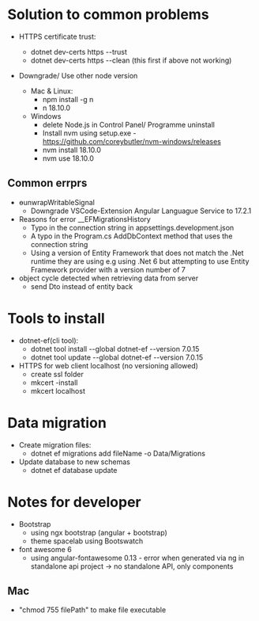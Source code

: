 # Solution to common problems

- HTTPS certificate trust:

  - dotnet dev-certs https --trust
  - dotnet dev-certs https --clean (this first if above not working)

- Downgrade/ Use other node version
  - Mac & Linux:
    - npm install -g n
    - n 18.10.0
  - Windows
    - delete Node.js in Control Panel/ Programme uninstall
    - Install nvm using setup.exe - https://github.com/coreybutler/nvm-windows/releases
    - nvm install 18.10.0
    - nvm use 18.10.0

## Common errprs

- ɵunwrapWritableSignal
  - Downgrade VSCode-Extension Angular Languague Service to 17.2.1
- Reasons for error \_\_EFMigrationsHistory
  - Typo in the connection string in appsettings.development.json
  - A typo in the Program.cs AddDbContext method that uses the connection string
  - Using a version of Entity Framework that does not match the .Net runtime they are using e.g using .Net 6 but attempting to use Entity Framework provider with a version number of 7
- object cycle detected when retrieving data from server
  - send Dto instead of entity back

# Tools to install

- dotnet-ef(cli tool):
  - dotnet tool install --global dotnet-ef --version 7.0.15
  - dotnet tool update --global dotnet-ef --version 7.0.15
- HTTPS for web client localhost (no versioning allowed)
  - create ssl folder
  - mkcert -install
  - mkcert localhost

# Data migration

- Create migration files:
  - dotnet ef migrations add fileName -o Data/Migrations
- Update database to new schemas
  - dotnet ef database update

# Notes for developer

- Bootstrap
  - using ngx bootstrap (angular + bootstrap)
  - theme spacelab using Bootswatch
- font awesome 6
  - using angular-fontawesome 0.13 - error when generated via ng in standalone api project
    -> no standalone API, only components

## Mac

- "chmod 755 filePath" to make file executable

